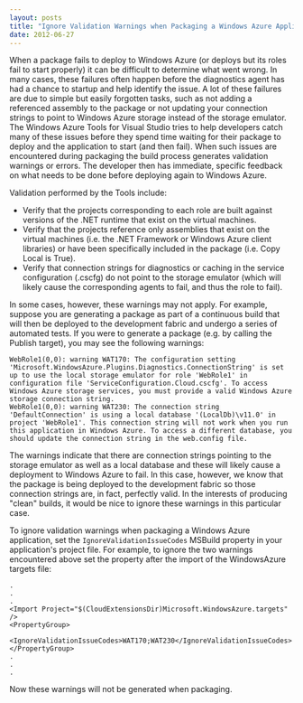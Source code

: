 ```yaml
---
layout: posts
title: "Ignore Validation Warnings when Packaging a Windows Azure Application"
date: 2012-06-27
---
```

When a package fails to deploy to Windows Azure (or deploys but its roles fail to start properly) it can be difficult to determine what went wrong. In many cases, these failures often happen before the diagnostics agent has had a chance to startup and help identify the issue. A lot of these failures are due to simple but easily forgotten tasks, such as not adding a referenced assembly to the package or not updating your connection strings to point to Windows Azure storage instead of the storage emulator. The Windows Azure Tools for Visual Studio tries to help developers catch many of these issues before they spend time waiting for their package to deploy and the application to start (and then fail). When such issues are encountered during packaging the build process generates validation warnings or errors. The developer then has immediate, specific feedback on what needs to be done before deploying again to Windows Azure.

Validation performed by the Tools include:

 - Verify that the projects corresponding to each role are built against versions of the .NET runtime that exist on the virtual machines.
 - Verify that the projects reference only assemblies that exist on the virtual machines (i.e. the .NET Framework or Windows Azure client libraries) or have been specifically included in the package (i.e. Copy Local is True).
 - Verify that connection strings for diagnostics or caching in the service configuration (.cscfg) do not point to the storage emulator (which will likely cause the corresponding agents to fail, and thus the role to fail).

In some cases, however, these warnings may not apply. For example, suppose you are generating a package as part of a continuous build that will then be deployed to the development fabric and undergo a series of automated tests. If you were to generate a package (e.g. by calling the Publish target), you may see the following warnings:

```
WebRole1(0,0): warning WAT170: The configuration setting 'Microsoft.WindowsAzure.Plugins.Diagnostics.ConnectionString' is set up to use the local storage emulator for role 'WebRole1' in configuration file 'ServiceConfiguration.Cloud.cscfg'. To access Windows Azure storage services, you must provide a valid Windows Azure storage connection string.
WebRole1(0,0): warning WAT230: The connection string 'DefaultConnection' is using a local database '(LocalDb)\v11.0' in project 'WebRole1'. This connection string will not work when you run this application in Windows Azure. To access a different database, you should update the connection string in the web.config file.
```

The warnings indicate that there are connection strings pointing to the storage emulator as well as a local database and these will likely cause a deployment to Windows Azure to fail. In this case, however, we know that the package is being deployed to the development fabric so those connection strings are, in fact, perfectly valid. In the interests of producing "clean" builds, it would be nice to ignore these warnings in this particular case.

To ignore validation warnings when packaging a Windows Azure application, set the `IgnoreValidationIssueCodes` MSBuild property in your application's project file. For example, to ignore the two warnings encountered above set the property after the import of the WindowsAzure targets file:

```
.
.
.
<Import Project="$(CloudExtensionsDir)Microsoft.WindowsAzure.targets" />
<PropertyGroup>
  <IgnoreValidationIssueCodes>WAT170;WAT230</IgnoreValidationIssueCodes>
</PropertyGroup>
. 
.
.
```

Now these warnings will not be generated when packaging.